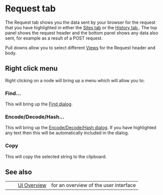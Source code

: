# Request tab #

The Request tab shows you the data sent by your browser for the request that you have highlighted in either the [Sites tab][] or the [History tab ][History tab].
The top panel shows the request header and the bottom panel shows any data also sent, for example as a result of a POST request.

Pull downs allow you to select different [Views][] for the Request header and body.

## Right click menu ##

Right clicking on a node will bring up a menu which will allow you to:

### Find... ###

This will bring up the [Find dialog][].

### Encode/Decode/Hash... ###

This will bring up the [Encode/Decode/Hash dialog][Encode_Decode_Hash dialog].
If you have highlighted any text then this will be automatically included in the dialog.

### Copy ###

This will copy the selected string to the clipboard.

## See also ##

<table> 
 <tbody>
  <tr>
   <td>&nbsp;&nbsp;&nbsp;&nbsp;</td>
   <td> <a href="HelpUiOverview" rel="nofollow">UI Overview</a></td>
   <td>for an overview of the user interface</td>
  </tr> 
 </tbody>
</table>


[Sites tab]: HelpUiTabsSites
[History tab]: HelpUiTabsHistory
[Views]: HelpUiViews
[Find dialog]: HelpUiDialogsFind
[Encode_Decode_Hash dialog]: HelpUiDialogsEnc_dec
